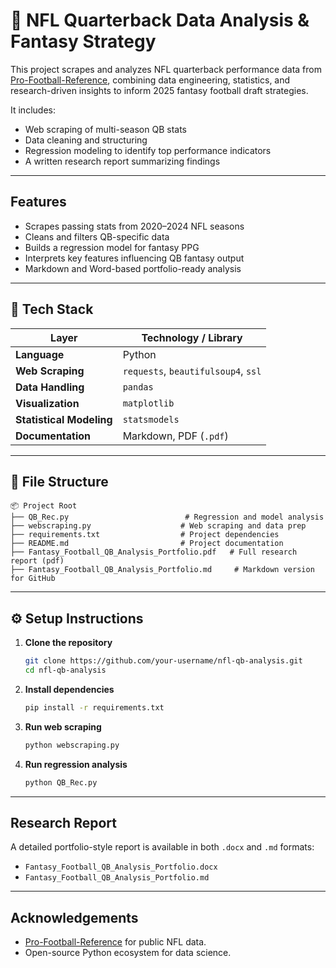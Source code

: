 # 🏈 NFL Quarterback Data Analysis & Fantasy Strategy

This project scrapes and analyzes NFL quarterback performance data from [Pro-Football-Reference](https://www.pro-football-reference.com/), combining data engineering, statistics, and research-driven insights to inform 2025 fantasy football draft strategies.

It includes:
- Web scraping of multi-season QB stats
- Data cleaning and structuring
- Regression modeling to identify top performance indicators
- A written research report summarizing findings

---

## Features

- Scrapes passing stats from 2020–2024 NFL seasons
- Cleans and filters QB-specific data
- Builds a regression model for fantasy PPG
- Interprets key features influencing QB fantasy output
- Markdown and Word-based portfolio-ready analysis

---

## 🧰 Tech Stack

| Layer              | Technology / Library           |
|--------------------|--------------------------------|
| **Language**        | Python                         |
| **Web Scraping**    | `requests`, `beautifulsoup4`, `ssl` |
| **Data Handling**   | `pandas`                       |
| **Visualization**   | `matplotlib`                   |
| **Statistical Modeling** | `statsmodels`             |
| **Documentation**   | Markdown, PDF (`.pdf`)       |

---

## 📁 File Structure

```
📦 Project Root
├── QB_Rec.py                          # Regression and model analysis
├── webscraping.py                    # Web scraping and data prep
├── requirements.txt                  # Project dependencies
├── README.md                         # Project documentation
├── Fantasy_Football_QB_Analysis_Portfolio.pdf   # Full research report (pdf)
├── Fantasy_Football_QB_Analysis_Portfolio.md     # Markdown version for GitHub
```

---

## ⚙️ Setup Instructions

1. **Clone the repository**
   ```bash
   git clone https://github.com/your-username/nfl-qb-analysis.git
   cd nfl-qb-analysis
   ```

2. **Install dependencies**
   ```bash
   pip install -r requirements.txt
   ```

3. **Run web scraping**
   ```bash
   python webscraping.py
   ```

4. **Run regression analysis**
   ```bash
   python QB_Rec.py
   ```

---

## Research Report

A detailed portfolio-style report is available in both `.docx` and `.md` formats:

- `Fantasy_Football_QB_Analysis_Portfolio.docx`
- `Fantasy_Football_QB_Analysis_Portfolio.md`

---

## Acknowledgements

- [Pro-Football-Reference](https://www.pro-football-reference.com/) for public NFL data.
- Open-source Python ecosystem for data science.

